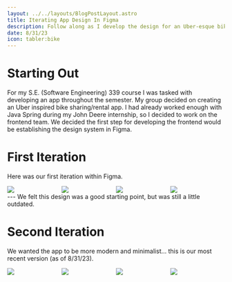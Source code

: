 ```yaml
---
layout: ../../layouts/BlogPostLayout.astro
title: Iterating App Design In Figma
description: Follow along as I develop the design for an Uber-esque bike sharing app.
date: 8/31/23
icon: tabler:bike
---
```

# Starting Out

For my S.E. (Software Engineering) 339 course I was tasked with developing an app throughout the semester. My group decided on creating an Uber inspired bike sharing/rental app. I had already worked enough with Java Spring during my John Deere internship, so I decided to work on the frontend team. We decided the first step for developing the frontend would be establishing the design system in Figma.

# First Iteration
Here was our first iteration within Figma.
<div style="display: flex; justify-content: space-between; overflow: hidden;">
	<img src="/cyclesync/1.png" style="flex: 1; max-width: 25%; height: auto;"></img>
	<img src="/cyclesync/2.png" style="flex: 1; max-width: 25%; height: auto;"></img>
	<img src="/cyclesync/3.png" style="flex: 1; max-width: 25%; height: auto;"></img>
	<img src="/cyclesync/4.png" style="flex: 1; max-width: 25%; height: auto;"></img>
</div>
---
We felt this design was a good starting point, but was still a little outdated.

# Second Iteration
We wanted the app to be more modern and minimalist... this is our most recent version (as of 8/31/23).
<div style="display: flex; justify-content: space-between; overflow: hidden;">
	<img src="/cyclesync/5.png" style="flex: 1; max-width: 25%; height: auto;"></img>
	<img src="/cyclesync/6.png" style="flex: 1; max-width: 25%; height: auto;"></img>
	<img src="/cyclesync/7.png" style="flex: 1; max-width: 25%; height: auto;"></img>
	<img src="/cyclesync/8.png" style="flex: 1; max-width: 25%; height: auto;"></img>
</div>